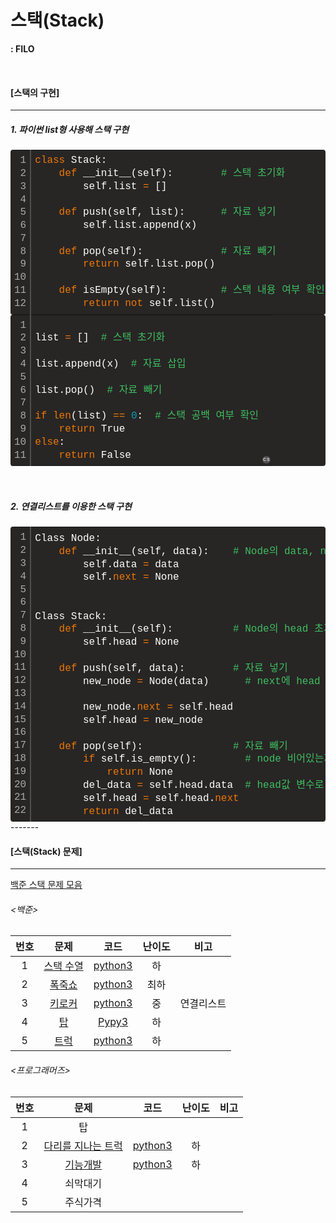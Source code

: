 # 스택(Stack)

**: FILO**

<br>

#### [스택의 구현]

-----

##### 1. 파이썬 list형 사용해 스택 구현

<div class="colorscripter-code" style="color:#FFFFFF;font-family:Consolas, 'Liberation Mono', Menlo, Courier, monospace !important; position:relative !important;overflow:auto"><table class="colorscripter-code-table" style="margin:0;padding:0;border:none;background-color:#282525;border-radius:4px;" cellspacing="0" cellpadding="0"><tr><td style="padding:6px;border-right:2px solid #4f4f4f"><div style="margin:0;padding:0;word-break:normal;text-align:right;color:#aaa;font-family:Consolas, 'Liberation Mono', Menlo, Courier, monospace !important;line-height:130%"><div style="line-height:130%">1</div><div style="line-height:130%">2</div><div style="line-height:130%">3</div><div style="line-height:130%">4</div><div style="line-height:130%">5</div><div style="line-height:130%">6</div><div style="line-height:130%">7</div><div style="line-height:130%">8</div><div style="line-height:130%">9</div><div style="line-height:130%">10</div><div style="line-height:130%">11</div><div style="line-height:130%">12</div></div></td><td style="padding:6px 0;text-align:left"><div style="margin:0;padding:0;color:#FFFFFF;font-family:Consolas, 'Liberation Mono', Menlo, Courier, monospace !important;line-height:130%"><div style="padding:0 6px; white-space:pre; line-height:130%"><span style="color:#ED7803">class</span>&nbsp;Stack:&nbsp;&nbsp;</div><div style="padding:0 6px; white-space:pre; line-height:130%">&nbsp;&nbsp;&nbsp;&nbsp;<span style="color:#ED7803">def</span>&nbsp;__init__(self):&nbsp;&nbsp;&nbsp;&nbsp;&nbsp;&nbsp;&nbsp;&nbsp;<span style="color:#3DBF60">#&nbsp;스택&nbsp;초기화&nbsp;&nbsp;&nbsp;&nbsp;</span></div><div style="padding:0 6px; white-space:pre; line-height:130%">&nbsp;&nbsp;&nbsp;&nbsp;&nbsp;&nbsp;&nbsp;&nbsp;self.list&nbsp;<span style="color:#0086B3"></span><span style="color:#ED7803">=</span>&nbsp;[]&nbsp;&nbsp;</div><div style="padding:0 6px; white-space:pre; line-height:130%">&nbsp;</div><div style="padding:0 6px; white-space:pre; line-height:130%">&nbsp;&nbsp;&nbsp;&nbsp;<span style="color:#ED7803">def</span>&nbsp;push(self,&nbsp;list):&nbsp;&nbsp;&nbsp;&nbsp;&nbsp;&nbsp;<span style="color:#3DBF60">#&nbsp;자료&nbsp;넣기&nbsp;&nbsp;&nbsp;&nbsp;</span></div><div style="padding:0 6px; white-space:pre; line-height:130%">&nbsp;&nbsp;&nbsp;&nbsp;&nbsp;&nbsp;&nbsp;&nbsp;self.list.append(x)&nbsp;&nbsp;</div><div style="padding:0 6px; white-space:pre; line-height:130%">&nbsp;</div><div style="padding:0 6px; white-space:pre; line-height:130%">&nbsp;&nbsp;&nbsp;&nbsp;<span style="color:#ED7803">def</span>&nbsp;pop(self):&nbsp;&nbsp;&nbsp;&nbsp;&nbsp;&nbsp;&nbsp;&nbsp;&nbsp;&nbsp;&nbsp;&nbsp;&nbsp;<span style="color:#3DBF60">#&nbsp;자료&nbsp;빼기&nbsp;&nbsp;&nbsp;&nbsp;</span></div><div style="padding:0 6px; white-space:pre; line-height:130%">&nbsp;&nbsp;&nbsp;&nbsp;&nbsp;&nbsp;&nbsp;&nbsp;<span style="color:#ED7803">return</span>&nbsp;self.list.pop()&nbsp;&nbsp;</div><div style="padding:0 6px; white-space:pre; line-height:130%">&nbsp;</div><div style="padding:0 6px; white-space:pre; line-height:130%">&nbsp;&nbsp;&nbsp;&nbsp;<span style="color:#ED7803">def</span>&nbsp;isEmpty(self):&nbsp;&nbsp;&nbsp;&nbsp;&nbsp;&nbsp;&nbsp;&nbsp;&nbsp;<span style="color:#3DBF60">#&nbsp;스택&nbsp;내용&nbsp;여부&nbsp;확인&nbsp;&nbsp;&nbsp;&nbsp;</span></div><div style="padding:0 6px; white-space:pre; line-height:130%">&nbsp;&nbsp;&nbsp;&nbsp;&nbsp;&nbsp;&nbsp;&nbsp;<span style="color:#ED7803">return</span>&nbsp;<span style="color:#ED7803">not</span>&nbsp;self.list()</div></div></td><td style="vertical-align:bottom;padding:0 2px 4px 0"><a href="http://colorscripter.com/info#e" target="_blank" style="text-decoration:none;color:white"><span style="font-size:9px;word-break:normal;background-color:#4f4f4f;color:white;border-radius:10px;padding:1px">cs</span></a></td></tr></table></div>
<div class="colorscripter-code" style="color:#FFFFFF;font-family:Consolas, 'Liberation Mono', Menlo, Courier, monospace !important; position:relative !important;overflow:auto"><table class="colorscripter-code-table" style="margin:0;padding:0;border:none;background-color:#282525;border-radius:4px;" cellspacing="0" cellpadding="0"><tr><td style="padding:6px;border-right:2px solid #4f4f4f"><div style="margin:0;padding:0;word-break:normal;text-align:right;color:#aaa;font-family:Consolas, 'Liberation Mono', Menlo, Courier, monospace !important;line-height:130%"><div style="line-height:130%">1</div><div style="line-height:130%">2</div><div style="line-height:130%">3</div><div style="line-height:130%">4</div><div style="line-height:130%">5</div><div style="line-height:130%">6</div><div style="line-height:130%">7</div><div style="line-height:130%">8</div><div style="line-height:130%">9</div><div style="line-height:130%">10</div><div style="line-height:130%">11</div></div></td><td style="padding:6px 0;text-align:left"><div style="margin:0;padding:0;color:#FFFFFF;font-family:Consolas, 'Liberation Mono', Menlo, Courier, monospace !important;line-height:130%"><div style="padding:0 6px; white-space:pre; line-height:130%">&nbsp;</div><div style="padding:0 6px; white-space:pre; line-height:130%">list&nbsp;<span style="color:#0086B3"></span><span style="color:#ED7803">=</span>&nbsp;[]&nbsp;&nbsp;<span style="color:#3DBF60">#&nbsp;스택&nbsp;초기화</span></div><div style="padding:0 6px; white-space:pre; line-height:130%">&nbsp;</div><div style="padding:0 6px; white-space:pre; line-height:130%">list.append(x)&nbsp;&nbsp;<span style="color:#3DBF60">#&nbsp;자료&nbsp;삽입</span></div><div style="padding:0 6px; white-space:pre; line-height:130%">&nbsp;</div><div style="padding:0 6px; white-space:pre; line-height:130%">list.pop()&nbsp;&nbsp;<span style="color:#3DBF60">#&nbsp;자료&nbsp;빼기</span></div><div style="padding:0 6px; white-space:pre; line-height:130%">&nbsp;</div><div style="padding:0 6px; white-space:pre; line-height:130%"><span style="color:#ED7803">if</span>&nbsp;<span style="color:#ED7803">len</span>(list)&nbsp;<span style="color:#0086B3"></span><span style="color:#ED7803">=</span><span style="color:#0086B3"></span><span style="color:#ED7803">=</span>&nbsp;<span style="color:#0F9FB9">0</span>:&nbsp;&nbsp;<span style="color:#3DBF60">#&nbsp;스택&nbsp;공백&nbsp;여부&nbsp;확인</span></div><div style="padding:0 6px; white-space:pre; line-height:130%">&nbsp;&nbsp;&nbsp;&nbsp;<span style="color:#ED7803">return</span>&nbsp;True</div><div style="padding:0 6px; white-space:pre; line-height:130%"><span style="color:#ED7803">else</span>:&nbsp;</div><div style="padding:0 6px; white-space:pre; line-height:130%">&nbsp;&nbsp;&nbsp;&nbsp;<span style="color:#ED7803">return</span>&nbsp;False</div></div></td><td style="vertical-align:bottom;padding:0 2px 4px 0"><a href="http://colorscripter.com/info#e" target="_blank" style="text-decoration:none;color:white"><span style="font-size:9px;word-break:normal;background-color:#4f4f4f;color:white;border-radius:10px;padding:1px">cs</span></a></td></tr></table></div><br>
<br>

##### 2. 연결리스트를 이용한 스택 구현

<div class="colorscripter-code" style="color:#FFFFFF;font-family:Consolas, 'Liberation Mono', Menlo, Courier, monospace !important; position:relative !important;overflow:auto"><table class="colorscripter-code-table" style="margin:0;padding:0;border:none;background-color:#282525;border-radius:4px;" cellspacing="0" cellpadding="0"><tr><td style="padding:6px;border-right:2px solid #4f4f4f"><div style="margin:0;padding:0;word-break:normal;text-align:right;color:#aaa;font-family:Consolas, 'Liberation Mono', Menlo, Courier, monospace !important;line-height:130%"><div style="line-height:130%">1</div><div style="line-height:130%">2</div><div style="line-height:130%">3</div><div style="line-height:130%">4</div><div style="line-height:130%">5</div><div style="line-height:130%">6</div><div style="line-height:130%">7</div><div style="line-height:130%">8</div><div style="line-height:130%">9</div><div style="line-height:130%">10</div><div style="line-height:130%">11</div><div style="line-height:130%">12</div><div style="line-height:130%">13</div><div style="line-height:130%">14</div><div style="line-height:130%">15</div><div style="line-height:130%">16</div><div style="line-height:130%">17</div><div style="line-height:130%">18</div><div style="line-height:130%">19</div><div style="line-height:130%">20</div><div style="line-height:130%">21</div><div style="line-height:130%">22</div></div></td><td style="padding:6px 0;text-align:left"><div style="margin:0;padding:0;color:#FFFFFF;font-family:Consolas, 'Liberation Mono', Menlo, Courier, monospace !important;line-height:130%"><div style="padding:0 6px; white-space:pre; line-height:130%">Class&nbsp;Node:&nbsp;&nbsp;</div><div style="padding:0 6px; white-space:pre; line-height:130%">&nbsp;&nbsp;&nbsp;&nbsp;<span style="color:#ED7803">def</span>&nbsp;__init__(self,&nbsp;data):&nbsp;&nbsp;&nbsp;&nbsp;<span style="color:#3DBF60">#&nbsp;Node의&nbsp;data,&nbsp;next&nbsp;초기화&nbsp;&nbsp;&nbsp;&nbsp;</span></div><div style="padding:0 6px; white-space:pre; line-height:130%">&nbsp;&nbsp;&nbsp;&nbsp;&nbsp;&nbsp;&nbsp;&nbsp;self.data&nbsp;<span style="color:#0086B3"></span><span style="color:#ED7803">=</span>&nbsp;data&nbsp;&nbsp;&nbsp;&nbsp;</div><div style="padding:0 6px; white-space:pre; line-height:130%">&nbsp;&nbsp;&nbsp;&nbsp;&nbsp;&nbsp;&nbsp;&nbsp;self.<span style="color:#ED7803">next</span>&nbsp;<span style="color:#0086B3"></span><span style="color:#ED7803">=</span>&nbsp;None</div><div style="padding:0 6px; white-space:pre; line-height:130%">&nbsp;</div><div style="padding:0 6px; white-space:pre; line-height:130%">&nbsp;</div><div style="padding:0 6px; white-space:pre; line-height:130%">Class&nbsp;Stack:&nbsp;&nbsp;&nbsp;&nbsp;&nbsp;&nbsp;&nbsp;&nbsp;&nbsp;&nbsp;</div><div style="padding:0 6px; white-space:pre; line-height:130%">&nbsp;&nbsp;&nbsp;&nbsp;<span style="color:#ED7803">def</span>&nbsp;__init__(self):&nbsp;&nbsp;&nbsp;&nbsp;&nbsp;&nbsp;&nbsp;&nbsp;&nbsp;&nbsp;<span style="color:#3DBF60">#&nbsp;Node의&nbsp;head&nbsp;초기화&nbsp;&nbsp;&nbsp;&nbsp;</span></div><div style="padding:0 6px; white-space:pre; line-height:130%">&nbsp;&nbsp;&nbsp;&nbsp;&nbsp;&nbsp;&nbsp;&nbsp;self.head&nbsp;<span style="color:#0086B3"></span><span style="color:#ED7803">=</span>&nbsp;None&nbsp;&nbsp;</div><div style="padding:0 6px; white-space:pre; line-height:130%">&nbsp;</div><div style="padding:0 6px; white-space:pre; line-height:130%">&nbsp;&nbsp;&nbsp;&nbsp;<span style="color:#ED7803">def</span>&nbsp;push(self,&nbsp;data):&nbsp;&nbsp;&nbsp;&nbsp;&nbsp;&nbsp;&nbsp;&nbsp;<span style="color:#3DBF60">#&nbsp;자료&nbsp;넣기&nbsp;&nbsp;&nbsp;&nbsp;</span></div><div style="padding:0 6px; white-space:pre; line-height:130%">&nbsp;&nbsp;&nbsp;&nbsp;&nbsp;&nbsp;&nbsp;&nbsp;new_node&nbsp;<span style="color:#0086B3"></span><span style="color:#ED7803">=</span>&nbsp;Node(data)&nbsp;&nbsp;&nbsp;&nbsp;&nbsp;&nbsp;<span style="color:#3DBF60">#&nbsp;next에&nbsp;head&nbsp;자료&nbsp;넣고,&nbsp;head에&nbsp;새&nbsp;자료&nbsp;넣기&nbsp;&nbsp;&nbsp;&nbsp;</span></div><div style="padding:0 6px; white-space:pre; line-height:130%">&nbsp;</div><div style="padding:0 6px; white-space:pre; line-height:130%">&nbsp;&nbsp;&nbsp;&nbsp;&nbsp;&nbsp;&nbsp;&nbsp;new_node.<span style="color:#ED7803">next</span>&nbsp;<span style="color:#0086B3"></span><span style="color:#ED7803">=</span>&nbsp;self.head&nbsp;&nbsp;&nbsp;&nbsp;</div><div style="padding:0 6px; white-space:pre; line-height:130%">&nbsp;&nbsp;&nbsp;&nbsp;&nbsp;&nbsp;&nbsp;&nbsp;self.head&nbsp;<span style="color:#0086B3"></span><span style="color:#ED7803">=</span>&nbsp;new_node&nbsp;&nbsp;</div><div style="padding:0 6px; white-space:pre; line-height:130%">&nbsp;</div><div style="padding:0 6px; white-space:pre; line-height:130%">&nbsp;&nbsp;&nbsp;&nbsp;<span style="color:#ED7803">def</span>&nbsp;pop(self):&nbsp;&nbsp;&nbsp;&nbsp;&nbsp;&nbsp;&nbsp;&nbsp;&nbsp;&nbsp;&nbsp;&nbsp;&nbsp;&nbsp;&nbsp;<span style="color:#3DBF60">#&nbsp;자료&nbsp;빼기&nbsp;&nbsp;&nbsp;&nbsp;</span></div><div style="padding:0 6px; white-space:pre; line-height:130%">&nbsp;&nbsp;&nbsp;&nbsp;&nbsp;&nbsp;&nbsp;&nbsp;<span style="color:#ED7803">if</span>&nbsp;self.is_empty():&nbsp;&nbsp;&nbsp;&nbsp;&nbsp;&nbsp;&nbsp;&nbsp;<span style="color:#3DBF60">#&nbsp;node&nbsp;비어있는지&nbsp;확인&nbsp;&nbsp;&nbsp;&nbsp;&nbsp;&nbsp;</span></div><div style="padding:0 6px; white-space:pre; line-height:130%">&nbsp;&nbsp;&nbsp;&nbsp;&nbsp;&nbsp;&nbsp;&nbsp;&nbsp;&nbsp;&nbsp;&nbsp;<span style="color:#ED7803">return</span>&nbsp;None&nbsp;&nbsp;&nbsp;&nbsp;</div><div style="padding:0 6px; white-space:pre; line-height:130%">&nbsp;&nbsp;&nbsp;&nbsp;&nbsp;&nbsp;&nbsp;&nbsp;del_data&nbsp;<span style="color:#0086B3"></span><span style="color:#ED7803">=</span>&nbsp;self.head.data&nbsp;&nbsp;<span style="color:#3DBF60">#&nbsp;head값&nbsp;변수로&nbsp;지정하고,&nbsp;next를&nbsp;head로&nbsp;지정&nbsp;&nbsp;&nbsp;&nbsp;</span></div><div style="padding:0 6px; white-space:pre; line-height:130%">&nbsp;&nbsp;&nbsp;&nbsp;&nbsp;&nbsp;&nbsp;&nbsp;self.head&nbsp;<span style="color:#0086B3"></span><span style="color:#ED7803">=</span>&nbsp;self.head.<span style="color:#ED7803">next</span>&nbsp;&nbsp;&nbsp;&nbsp;</div><div style="padding:0 6px; white-space:pre; line-height:130%">&nbsp;&nbsp;&nbsp;&nbsp;&nbsp;&nbsp;&nbsp;&nbsp;<span style="color:#ED7803">return</span>&nbsp;del_data</div></div><div style="text-align:right;margin-top:-13px;margin-right:5px;font-size:9px;font-style:italic"><a href="http://colorscripter.com/info#e" target="_blank" style="color:#4f4f4ftext-decoration:none">Colored by Color Scripter</a></div></td><td style="vertical-align:bottom;padding:0 2px 4px 0"><a href="http://colorscripter.com/info#e" target="_blank" style="text-decoration:none;color:white"><span style="font-size:9px;word-break:normal;background-color:#4f4f4f;color:white;border-radius:10px;padding:1px">cs</span></a></td></tr></table></div>
-------

#### [스택(Stack) 문제]

------

[백준 스택 문제 모음](https://www.acmicpc.net/problem/tag/%EC%8A%A4%ED%83%9D)

###### <백준>

| 번호 |                       문제                        |                    코드                     | 난이도 |    비고    |
| :--: | :-----------------------------------------------: | :-----------------------------------------: | :----: | :--------: |
|  1   | [스택 수열](https://www.acmicpc.net/problem/1874) | [python3](../Quizes/backjoon/back_1874.py)  |   하   |            |
|  2   |  [폭죽쇼](https://www.acmicpc.net/problem/1773)   | [python3](../Quizes/backjoon/back_1773.py)  |  최하  |            |
|  3   |  [키로커](https://www.acmicpc.net/problem/5397)   | [python3](../Quizes/backjoon/back_5397.py)  |   중   | 연결리스트 |
|  4   |    [탑](https://www.acmicpc.net/problem/2493)     |  [Pypy3](../Quizes/backjoon/back_2493.py)   |   하   |            |
|  5   |   [트럭](https://www.acmicpc.net/problem/13335)   | [python3](../Quizes/backjoon/back_13335.py) |   하   |            |

###### <프로그래머즈>

| 번호 |                             문제                             |                        코드                        | 난이도 | 비고 |
| :--: | :----------------------------------------------------------: | :------------------------------------------------: | :----: | :--: |
|  1   |                              탑                              |                                                    |        |      |
|  2   | [다리를 지나는 트럭](https://programmers.co.kr/learn/courses/30/lessons/42583) | [python3](../Quizes/programmers/truck_crossing.py) |   하   |      |
|  3   | [기능개발](https://programmers.co.kr/learn/courses/30/lessons/42586) |  [python3](../Quizes/programmers/function_dev.py)  |   하   |      |
|  4   |                           쇠막대기                           |                                                    |        |      |
|  5   |                           주식가격                           |                                                    |        |      |

